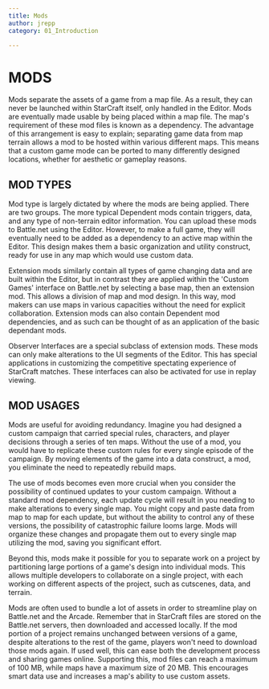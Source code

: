 ```yaml
---
title: Mods
author: jrepp
category: 01_Introduction

---
```

MODS
====

Mods separate the assets of a game from a map file. As a result, they can never be launched within StarCraft itself, only handled in the Editor. Mods are eventually made usable by being placed within a map file. The map's requirement of these mod files is known as a dependency. The advantage of this arrangement is easy to explain; separating game data from map terrain allows a mod to be hosted within various different maps. This means that a custom game mode can be ported to many differently designed locations, whether for aesthetic or gameplay reasons.

MOD TYPES
---------

Mod type is largely dictated by where the mods are being applied. There are two groups. The more typical Dependent mods contain triggers, data, and any type of non-terrain editor information. You can upload these mods to Battle.net using the Editor. However, to make a full game, they will eventually need to be added as a dependency to an active map within the Editor. This design makes them a basic organization and utility construct, ready for use in any map which would use custom data.

Extension mods similarly contain all types of game changing data and are built within the Editor, but in contrast they are applied within the 'Custom Games' interface on Battle.net by selecting a base map, then an extension mod. This allows a division of map and mod design. In this way, mod makers can use maps in various capacities without the need for explicit collaboration. Extension mods can also contain Dependent mod dependencies, and as such can be thought of as an application of the basic dependant mods.

Observer Interfaces are a special subclass of extension mods. These mods can only make alterations to the UI segments of the Editor. This has special applications in customizing the competitive spectating experience of StarCraft matches. These interfaces can also be activated for use in replay viewing.

MOD USAGES
----------

Mods are useful for avoiding redundancy. Imagine you had designed a custom campaign that carried special rules, characters, and player decisions through a series of ten maps. Without the use of a mod, you would have to replicate these custom rules for every single episode of the campaign. By moving elements of the game into a data construct, a mod, you eliminate the need to repeatedly rebuild maps.

The use of mods becomes even more crucial when you consider the possibility of continued updates to your custom campaign. Without a standard mod dependency, each update cycle will result in you needing to make alterations to every single map. You might copy and paste data from map to map for each update, but without the ability to control any of these versions, the possibility of catastrophic failure looms large.
Mods will organize these changes and propagate them out to every single map utilizing the mod, saving you significant effort.

Beyond this, mods make it possible for you to separate work on a project by partitioning large portions of a game's design into individual mods. This allows multiple developers to collaborate on a single project, with
each working on different aspects of the project, such as cutscenes, data, and terrain.

Mods are often used to bundle a lot of assets in order to streamline play on Battle.net and the Arcade. Remember that in StarCraft files are stored on the Battle.net servers, then downloaded and accessed locally. If the mod portion of a project remains unchanged between versions of a game, despite alterations to the rest of the game, players won't need to download those mods again. If used well, this can ease both the development process and sharing games online. Supporting this, mod files can reach a maximum of 100 MB, while maps have a maximum size of 20 MB. This encourages smart data use and increases a map's ability to use custom assets.
